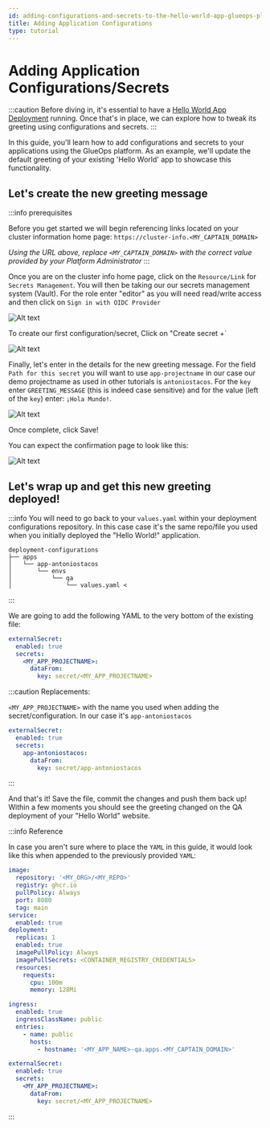 ```yaml
---
id: adding-configurations-and-secrets-to-the-hello-world-app-glueops-platform
title: Adding Application Configurations
type: tutorial
---
```


# Adding Application Configurations/Secrets
:::caution
Before diving in, it's essential to have a [Hello World App Deployment](../deploy-applications/deploy-hello-world-to-glueops) running. Once that's in place, we can explore how to tweak its greeting using configurations and secrets.
:::

In this guide, you'll learn how to add configurations and secrets to your applications using the GlueOps platform. As an example, we'll update the default greeting of your existing 'Hello World' app to showcase this functionality.

## Let's create the new greeting message

:::info prerequisites

Before you get started we will begin referencing links located on your cluster information home page:
  `https://cluster-info.<MY_CAPTAIN_DOMAIN>`

_Using the URL above, replace `<MY_CAPTAIN_DOMAIN>` with the correct value provided by your Platform Administrator_
:::

Once you are on the cluster info home page, click on the `Resource/Link` for `Secrets Management`. You will then be taking our our secrets management system (Vault). For the role enter "editor" as you will need read/write access and then click on `Sign in with OIDC Provider`

![Alt text](https://cdn.glueops.dev/doc-assets/v1/vault/login.png)

To create our first configuration/secret, Click on "Create secret +`

![Alt text](https://cdn.glueops.dev/doc-assets/v1/vault/create-secret.png)

Finally, let's enter in the details for the new greeting message. For the field `Path for this secret` you will want to use `app-projectname` in our case our demo projectname as used in other tutorials is `antoniostacos`.
For the `key` enter `GREETING_MESSAGE` (this is indeed case sensitive) and for the value (left of the `key`) enter: `¡Hola Mundo!`. 

![Alt text](https://cdn.glueops.dev/doc-assets/v1/vault/create-secret-greeting-message.png)

Once complete, click Save!

You can expect the confirmation page to look like this:

![Alt text](https://cdn.glueops.dev/doc-assets/v1/vault/saved-secret.png)

## Let's wrap up and get this new greeting deployed!

:::info
You will need to go back to your `values.yaml` within your deployment configurations repository. In this case case it's the same repo/file you used when you initially deployed the "Hello World!" application.

```
deployment-configurations
├── apps
│   └── app-antoniostacos
│       └── envs
│           └── qa
│               └── values.yaml <
```
:::


We are going to add the following YAML to the very bottom of the existing file:

```yaml
externalSecret:
  enabled: true
  secrets:   
    <MY_APP_PROJECTNAME>:
      dataFrom:
        key: secret/<MY_APP_PROJECTNAME>
```

:::caution Replacements:

 `<MY_APP_PROJECTNAME>` with the name you used when adding the secret/configuration. In our case it's `app-antoniostacos`


```yaml
externalSecret:
  enabled: true
  secrets:   
    app-antoniostacos:
      dataFrom:
        key: secret/app-antoniostacos
```
:::

And that's it! Save the file, commit the changes and push them back up! Within a few moments you should see the greeting changed on the QA deployment of your "Hello World" website.

:::info Reference

In case you aren't sure where to place the `YAML` in this guide, it would look like this when appended to the previously provided `YAML`:


```yaml
image:
  repository: '<MY_ORG>/<MY_REPO>'
  registry: ghcr.io
  pullPolicy: Always
  port: 8080
  tag: main
service:
  enabled: true
deployment:
  replicas: 1
  enabled: true
  imagePullPolicy: Always
  imagePullSecrets: <CONTAINER_REGISTRY_CREDENTIALS>
  resources:
    requests:
      cpu: 100m
      memory: 128Mi

ingress:
  enabled: true
  ingressClassName: public
  entries:
    - name: public
      hosts:
        - hostname: '<MY_APP_NAME>-qa.apps.<MY_CAPTAIN_DOMAIN>'

externalSecret:
  enabled: true
  secrets:   
    <MY_APP_PROJECTNAME>:
      dataFrom:
        key: secret/<MY_APP_PROJECTNAME>
```
:::
